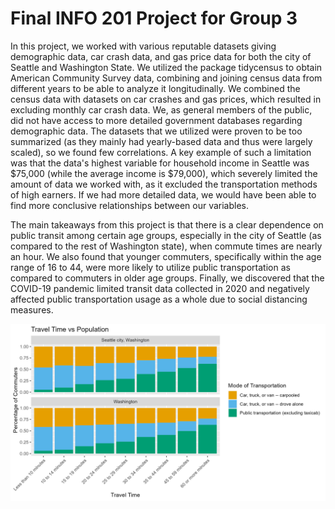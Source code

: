 # Final INFO 201 Project for Group 3
In this project, we worked with various reputable datasets giving demographic data, car crash data, and gas price data for both the city of Seattle and Washington State. We utilized the package tidycensus to obtain American Community Survey data, combining and joining census data from different years to be able to analyze it longitudinally. We combined the census data with datasets on car crashes and gas prices, which resulted in excluding monthly car crash data. We, as general members of the public, did not have access to more detailed government databases regarding demographic data. The datasets that we utilized were proven to be too summarized (as they mainly had yearly-based data and thus were largely scaled), so we found few correlations. A key example of such a limitation was that the data's highest variable for household income in Seattle was \$75,000 (while the average income is \$79,000), which severely limited the amount of data we worked with, as it excluded the transportation methods of high earners. If we had more detailed data, we would have been able to find more conclusive relationships between our variables.

The main takeaways from this project is that there is a clear dependence on public transit among certain age groups, especially in the city of Seattle (as compared to the rest of Washington state), when commute times are nearly an hour. We also found that younger commuters, specifically within the age range of 16 to 44, were more likely to utilize public transportation as compared to commuters in older age groups. Finally, we discovered that the COVID-19 pandemic limited transit data collected in 2020 and negatively affected public transportation usage as a whole due to social distancing measures.

![travel time vs. mode of transportation](Data/traveltimevspop.png)
